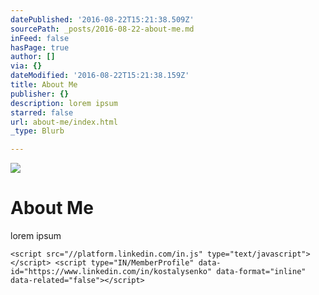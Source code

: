 ```yaml
---
datePublished: '2016-08-22T15:21:38.509Z'
sourcePath: _posts/2016-08-22-about-me.md
inFeed: false
hasPage: true
author: []
via: {}
dateModified: '2016-08-22T15:21:38.159Z'
title: About Me
publisher: {}
description: lorem ipsum
starred: false
url: about-me/index.html
_type: Blurb

---
```

![](https://the-grid-user-content.s3-us-west-2.amazonaws.com/255a9f04-714d-4c4e-9197-a4cd88ca288e.jpg)

# About Me

lorem ipsum

    <script src="//platform.linkedin.com/in.js" type="text/javascript"></script> <script type="IN/MemberProfile" data-id="https://www.linkedin.com/in/kostalysenko" data-format="inline" data-related="false"></script>